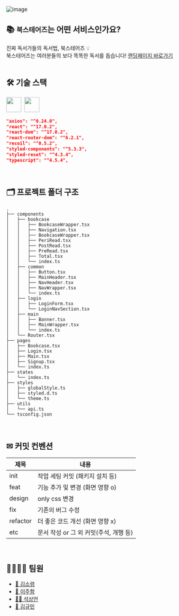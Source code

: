 ![image](https://user-images.githubusercontent.com/73876068/148671692-f6cdd096-dab3-4d8e-9b51-443eb3b947ba.png)

## 📚 `북스테어즈`는 어떤 서비스인가요?
진짜 독서가들의 독서법, 북스테어즈 💡
<br/>
북스테어즈는 여러분들의 보다 똑똑한 독서를 돕습니다!
[랜딩페이지 바로가기](https://bookstairs.netlify.app/)
<br/>
<br/>

## 🛠 기술 스택
<img src="https://img.shields.io/badge/-ReactJs-61DAFB?logo=react&logoColor=white&style=flat" height=40>&nbsp;&nbsp;<img src="https://img.shields.io/badge/-Typescript-3074BF?logo=Typescript&logoColor=white&style=flat" height=40>&nbsp;&nbsp;
```json
"axios": "^0.24.0",
"react": "^17.0.2",
"react-dom": "^17.0.2",
"react-router-dom": "^6.2.1",
"recoil": "^0.5.2",
"styled-components": "^5.3.3",
"styled-reset": "^4.3.4",
"typescript": "^4.5.4",
```
<br/>

## 🗂 프로젝트 폴더 구조
```
.
├── components
│   ├── bookcase
│   │   ├── BookcaseWrapper.tsx
│   │   ├── Navigation.tsx
│   │   ├── BookcaseWrapper.tsx
│   │   ├── PeriRead.tsx
│   │   ├── PostRead.tsx
│   │   ├── PreRead.tsx
│   │   ├── Total.tsx
│   │   └── index.ts
│   ├── common
│   │   ├── Button.tsx
│   │   ├── MainHeader.tsx
│   │   ├── NavHeader.tsx
│   │   ├── NavWrapper.tsx
│   │   └── index.ts
│   ├── login
│   │   ├── LoginForm.tsx
│   │   └── LoginNavSection.tsx
│   ├── main
│   │   ├── Banner.tsx
│   │   ├── MainWrapper.tsx
│   │   └── index.ts
│   └── Router.tsx
├── pages
│   ├── Bookcase.tsx
│   ├── Login.tsx
│   ├── Main.tsx
│   ├── Signup.tsx
│   └── index.ts
├── states
│   └── index.ts
├── styles
│   ├── globalStyle.ts
│   ├── styled.d.ts
│   └── theme.ts
├── utils
│   └── api.ts
└── tsconfig.json
```
<br />

## ✉ 커밋 컨벤션
|제목|내용|
|------|---|
|init|작업 세팅 커밋 (패키지 설치 등)|
|feat|기능 추가 및 변경 (화면 영향 o)|
|design|only css 변경|
|fix|기존의 버그 수정|
|refactor|더 좋은 코드 개선 (화면 영향 x)|
|etc|문서 작성 or 그 외 커밋(주석, 개행 등)|
<br />

## 👨‍💻👩‍💻 팀원

- [👧 김소령](https://github.com/orgs/TeamBookTez/people/soryeongk)
- [🧑 이주함](https://github.com/orgs/TeamBookTez/people/soryeongk)
- [👱‍♂️ 석상언](https://github.com/orgs/TeamBookTez/people/soryeongk)
- [🤴 김규민](https://github.com/orgs/TeamBookTez/people/soryeongk)

<br />
